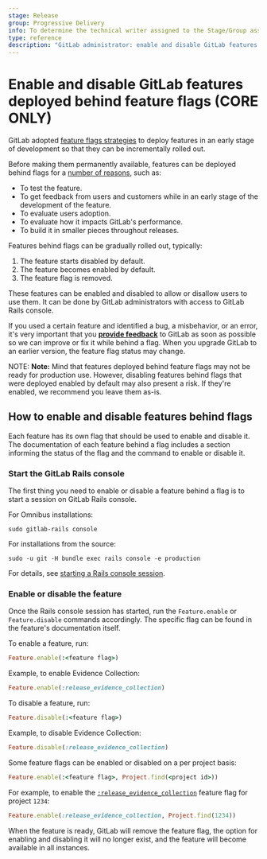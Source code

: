 ```yaml
---
stage: Release
group: Progressive Delivery
info: To determine the technical writer assigned to the Stage/Group associated with this page, see https://about.gitlab.com/handbook/engineering/ux/technical-writing/#designated-technical-writers
type: reference
description: "GitLab administrator: enable and disable GitLab features deployed behind feature flags"
---
```


# Enable and disable GitLab features deployed behind feature flags **(CORE ONLY)**

GitLab adopted [feature flags strategies](../development/feature_flags/index.md)
to deploy features in an early stage of development so that they can be
incrementally rolled out.

Before making them permanently available, features can be deployed behind
flags for a [number of reasons](../development/feature_flags/process.md#when-to-use-feature-flags), such as:

- To test the feature.
- To get feedback from users and customers while in an early stage of the development of the feature.
- To evaluate users adoption.
- To evaluate how it impacts GitLab's performance.
- To build it in smaller pieces throughout releases.

Features behind flags can be gradually rolled out, typically:

1. The feature starts disabled by default.
1. The feature becomes enabled by default.
1. The feature flag is removed.

These features can be enabled and disabled to allow or disallow users to use
them. It can be done by GitLab administrators with access to GitLab Rails
console.

If you used a certain feature and identified a bug, a misbehavior, or an
error, it's very important that you [**provide feedback**](https://gitlab.com/gitlab-org/gitlab/-/issues/new?issue[title]=Docs%20-%20feature%20flag%20feedback%3A%20Feature%20Name&issue[description]=Describe%20the%20problem%20you%27ve%20encountered.%0A%0A%3C!--%20Don%27t%20edit%20below%20this%20line%20--%3E%0A%0A%2Flabel%20~%22docs%5C-comments%22%20) to GitLab as soon
as possible so we can improve or fix it while behind a flag. When you upgrade
GitLab to an earlier version, the feature flag status may change.

NOTE: **Note:**
Mind that features deployed behind feature flags may not be ready for
production use. However, disabling features behind flags that were deployed
enabled by default may also present a risk. If they're enabled, we recommend
you leave them as-is.

## How to enable and disable features behind flags

Each feature has its own flag that should be used to enable and disable it.
The documentation of each feature behind a flag includes a section informing
the status of the flag and the command to enable or disable it.

### Start the GitLab Rails console

The first thing you need to enable or disable a feature behind a flag is to
start a session on GitLab Rails console.

For Omnibus installations:

```shell
sudo gitlab-rails console
```

For installations from the source:

```shell
sudo -u git -H bundle exec rails console -e production
```

For details, see [starting a Rails console session](troubleshooting/debug.md#starting-a-rails-console-session).

### Enable or disable the feature

Once the Rails console session has started, run the `Feature.enable` or
`Feature.disable` commands accordingly. The specific flag can be found
in the feature's documentation itself.

To enable a feature, run:

```ruby
Feature.enable(:<feature flag>)
```

Example, to enable Evidence Collection:

```ruby
Feature.enable(:release_evidence_collection)
```

To disable a feature, run:

```ruby
Feature.disable(:<feature flag>)
```

Example, to disable Evidence Collection:

```ruby
Feature.disable(:release_evidence_collection)
```

Some feature flags can be enabled or disabled on a per project basis:

```ruby
Feature.enable(:<feature flag>, Project.find(<project id>))
```

For example, to enable the [`:release_evidence_collection`](../ci/junit_test_reports.md#enabling-the-feature) feature flag for project `1234`:

```ruby
Feature.enable(:release_evidence_collection, Project.find(1234))
```

When the feature is ready, GitLab will remove the feature flag, the option for
enabling and disabling it will no longer exist, and the feature will become
available in all instances.
